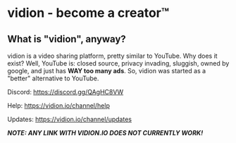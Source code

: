 # vidion - become a creator™️
## What is "vidion", anyway?
vidion is a video sharing platform, pretty similar to YouTube. Why does it exist? Well, YouTube is: closed source, privacy invading, sluggish, owned by google, and just has **WAY too many ads**. So, vidion was started as a "better" alternative to YouTube.

Discord: https://discord.gg/QAgHC8VW

Help: https://vidion.io/channel/help

Updates: https://vidion.io/channel/updates

***NOTE: ANY LINK WITH VIDION.IO DOES NOT CURRENTLY WORK!***
